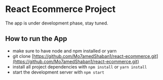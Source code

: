# React Ecommerce Project

The app is under development phase, stay tuned.

## How to run the App

-  make sure to have node and npm installed or yarn
-  git clone [https://github.com/Mo7amedShaban1/react-ecommerce.git](https://github.com/Mo7amedShaban1/react-ecommerce.git)
-  install all project dependencies with `npm install` or `yarn install`
-  start the development server with `npm start`
